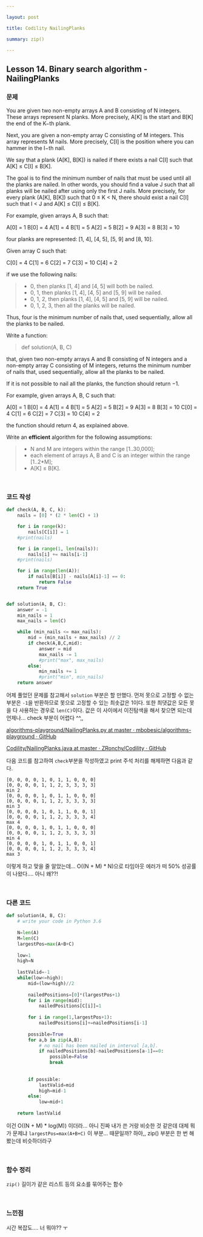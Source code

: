 ```yaml
---

layout: post

title: Codility NailingPlanks

summary: zip()

---
```


## Lesson 14. Binary search algorithm -NailingPlanks

### 문제

You are given two non-empty arrays A and B consisting of N integers. These arrays represent N planks. More precisely, A[K] is the start and B[K] the end of the K−th plank.

Next, you are given a non-empty array C consisting of M integers. This array represents M nails. More precisely, C[I] is the position where you can hammer in the I−th nail.

We say that a plank (A[K], B[K]) is nailed if there exists a nail C[I] such that A[K] ≤ C[I] ≤ B[K].

The goal is to find the minimum number of nails that must be used until all the planks are nailed. In other words, you should find a value J such that all planks will be nailed after using only the first J nails. More precisely, for every plank (A[K], B[K]) such that 0 ≤ K < N, there should exist a nail C[I] such that I < J and A[K] ≤ C[I] ≤ B[K].

For example, given arrays A, B such that:

A[0] = 1 B[0] = 4
 A[1] = 4 B[1] = 5
 A[2] = 5 B[2] = 9
 A[3] = 8 B[3] = 10

four planks are represented: [1, 4], [4, 5], [5, 9] and [8, 10].

Given array C such that:

C[0] = 4
 C[1] = 6
 C[2] = 7
 C[3] = 10
 C[4] = 2

if we use the following nails:

> - 0, then planks [1, 4] and [4, 5] will both be nailed.
> - 0, 1, then planks [1, 4], [4, 5] and [5, 9] will be nailed.
> - 0, 1, 2, then planks [1, 4], [4, 5] and [5, 9] will be nailed.
> - 0, 1, 2, 3, then all the planks will be nailed.

Thus, four is the minimum number of nails that, used sequentially, allow all the planks to be nailed.

Write a function:

> def solution(A, B, C)

that, given two non-empty arrays A and B consisting of N integers and a non-empty array C consisting of M integers, returns the minimum number of nails that, used sequentially, allow all the planks to be nailed.

If it is not possible to nail all the planks, the function should return −1.

For example, given arrays A, B, C such that:

A[0] = 1 B[0] = 4
 A[1] = 4 B[1] = 5
 A[2] = 5 B[2] = 9
 A[3] = 8 B[3] = 10
 C[0] = 4
 C[1] = 6
 C[2] = 7
 C[3] = 10
 C[4] = 2

the function should return 4, as explained above.

Write an ****efficient**** algorithm for the following assumptions:

> - N and M are integers within the range [1..30,000];
> - each element of arrays A, B and C is an integer within the range [1..2*M];
> - A[K] ≤ B[K].



<br/>

### 코드 작성

```python
def check(A, B, C, k):
    nails = [0] * (2 * len(C) + 1) 

    for i in range(k):
        nails[C[i]] = 1
    #print(nails)

    for i in range(1, len(nails)):
        nails[i] += nails[i-1]
    #print(nails)

    for i in range(len(A)):
        if nails[B[i]] - nails[A[i]-1] == 0:
            return False
    return True


def solution(A, B, C):
    answer = -1
    min_nails = 1
    max_nails = len(C)

    while (min_nails <= max_nails):
        mid = (min_nails + max_nails) // 2
        if check(A,B,C,mid):
            answer = mid
            max_nails -= 1
            #print("max", max_nails)
        else:
            min_nails += 1
            #print("min", min_nails) 
    return answer
```

어제 풀었던 문제를 참고해서 `solution` 부분은 할 만했다. 먼저 못으로 고정할 수 없는 부분은 `-1`을 반환하므로 못으로 고정할 수 있는 최솟값은 1이다. 또한 최댓값은 모든 못을 다 사용하는 경우로 `len(C)`이다. 값은 이 사이에서 이진탐색을 해서 찾으면 되는데 언제나... check 부분이 어렵다 ^^,,

[algorithms-playground/NailingPlanks.py at master · mbobesic/algorithms-playground · GitHub](https://github.com/mbobesic/algorithms-playground/blob/master/codility/NailingPlanks.py)

[Codility/NailingPlanks.java at master · ZRonchy/Codility · GitHub](https://github.com/ZRonchy/Codility/blob/master/Lesson12/NailingPlanks.java)

다음 코드를 참고하여 `check`부분을 작성하였고 print 주석 처리를 해제하면 다음과 같다.

```
[0, 0, 0, 0, 1, 0, 1, 1, 0, 0, 0]
[0, 0, 0, 0, 1, 1, 2, 3, 3, 3, 3]
min 2
[0, 0, 0, 0, 1, 0, 1, 1, 0, 0, 0]
[0, 0, 0, 0, 1, 1, 2, 3, 3, 3, 3]
min 3
[0, 0, 0, 0, 1, 0, 1, 1, 0, 0, 1]
[0, 0, 0, 0, 1, 1, 2, 3, 3, 3, 4]
max 4
[0, 0, 0, 0, 1, 0, 1, 1, 0, 0, 0]
[0, 0, 0, 0, 1, 1, 2, 3, 3, 3, 3]
min 4
[0, 0, 0, 0, 1, 0, 1, 1, 0, 0, 1]
[0, 0, 0, 0, 1, 1, 2, 3, 3, 3, 4]
max 3
```

이렇게 하고 맞을 줄 알았는데... O((N + M) * N)으로 타임아웃 에러가 떠 50% 성공률이 나왔다.... 아니 왜??!

<br/>

### 다른 코드

```python
def solution(A, B, C):
    # write your code in Python 3.6
    
    N=len(A)
    M=len(C)
    largestPos=max(A+B+C)
    
    low=1
    high=N
    
    lastValid=-1
    while(low<=high):
        mid=(low+high)//2
        
        nailedPositions=[0]*(largestPos+1)
        for i in range(mid):
            nailedPositions[C[i]]=1
        
        for i in range(1,largestPos+1):
            nailedPositions[i]+=nailedPositions[i-1]
        
        possible=True
        for a,b in zip(A,B):
        	# no nail has been nailed in interval [a,b]. 
            if nailedPositions[b]-nailedPositions[a-1]==0:
                possible=False
                break
        
        
        if possible:
            lastValid=mid
            high=mid-1
        else:
            low=mid+1
    
    return lastValid
```

이건 O((N + M) * log(M)) 이더라... 아니 진짜 내가 쓴 거랑 비슷한 것 같은데 대체 뭐가 문제냐 `largestPos=max(A+B+C)` 이 부분... 때문일까? 하아,, zip() 부분은 한 번 해봤는데 비슷하더라구

<br/>

### 함수 정리

`zip()` 길이가 같은 리스트 등의 요소를 묶어주는 함수



<br/>

### 느낀점

시간 복잡도.... 너 뭐야?? ㅜ
